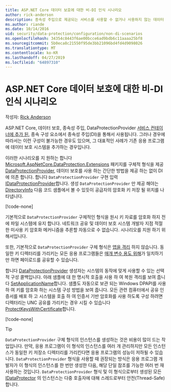 ```yaml
---
title: ASP.NET Core 데이터 보호에 대한 비-DI 인식 시나리오
author: rick-anderson
description: 종속성 주입으로 제공되는 서비스를 사용할 수 없거나 사용하지 않는 데이터 보호 시나리오를 지원하는 방법에 대해 알아봅니다.
ms.author: riande
ms.date: 10/14/2016
uid: security/data-protection/configuration/non-di-scenarios
ms.openlocfilehash: 34354c8443f6ae00bcce6ad9bdb6c11aaaa25bf8
ms.sourcegitcommit: 5b0eca8c21550f95de3bb21096bd4fd4d9098026
ms.translationtype: MT
ms.contentlocale: ko-KR
ms.lasthandoff: 04/27/2019
ms.locfileid: "64897310"
---
```

# <a name="non-di-aware-scenarios-for-data-protection-in-aspnet-core"></a>ASP.NET Core 데이터 보호에 대한 비-DI 인식 시나리오

작성자: [Rick Anderson](https://twitter.com/RickAndMSFT)

ASP.NET Core, 데이터 보호, 종속성 주입, DataProtectionProvider [서비스 컨테이너에 추가 된](xref:security/data-protection/consumer-apis/overview), 종속 구성 요소에서 종속성 주입(DI)을 통해서 사용됩니다. 그러나 경우에 따라서는 이런 구성이 불가능한 경우도 있으며, 그 대표적인 사례가 기존 응용 프로그램에 데이터 보호 시스템을 추가하는 경우입니다.

이러한 시나리오를 지 원하는 합니다 [Microsoft.AspNetCore.DataProtection.Extensions](https://www.nuget.org/packages/Microsoft.AspNetCore.DataProtection.Extensions/) 패키지를 구체적 형식을 제공 [DataProtectionProvider](/dotnet/api/Microsoft.AspNetCore.DataProtection.DataProtectionProvider), 데이터 보호를 사용 하는 간단한 방법을 제공 하는 없이 DI에 의존 합니다. 합니다 `DataProtectionProvider` 구현 입력 [IDataProtectionProvider](/dotnet/api/microsoft.aspnetcore.dataprotection.idataprotectionprovider)합니다. 생성 `DataProtectionProvider` 만 제공 해야는 [DirectoryInfo](/dotnet/api/system.io.directoryinfo) 다음 코드 샘플에서 볼 수 있듯이 공급자의 암호화 키 저장 될 위치를 나타냅니다.

[!code-none[](non-di-scenarios/_static/nodisample1.cs)]

기본적으로 `DataProtectionProvider` 구체적인 형식을 원시 키 자료를 암호화 하지 전에 파일 시스템에 유지 합니다. 네트워크 공유 및 데이터 보호 시스템 개발자 지점 적절 한 미사용 키 암호화 메커니즘을 추론할 자동으로 수 없습니다. 시나리오를 지원 하기 위해서입니다.

또한, 기본적으로 `DataProtectionProvider` 구체 형식은 [앱을 격리](xref:security/data-protection/configuration/overview#per-application-isolation) 하지 않습니다. 동일한 키 디렉터리를 가리키는 모든 응용 프로그램들은 [매개 변수 용도 위해](xref:security/data-protection/consumer-apis/purpose-strings)가 일치하기만 하면 페이로드를 공유할 수 있습니다.

합니다 [DataProtectionProvider](/dotnet/api/microsoft.aspnetcore.dataprotection.dataprotectionprovider) 생성자는 시스템의 동작에 맞게 사용할 수 있는 선택적 구성 콜백입니다. 아래 샘플에 대 한 명시적 호출을 사용 하 여 복원 격리를 보여 줍니다 [SetApplicationName](/dotnet/api/microsoft.aspnetcore.dataprotection.dataprotectionbuilderextensions.setapplicationname)합니다. 샘플도 자동으로 보관 되는 Windows DPAPI를 사용 하 여 키를 암호화 하는 시스템 구성 방법을 보여 줍니다. 모든 관련 컴퓨터에서 공유 인증서를 배포 하 고 시스템을 호출 하 여 인증서 기반 암호화를 사용 하도록 구성 하려면 디렉터리는 UNC 공유를 가리키는 경우 시킬 수 있습니다 [ProtectKeysWithCertificate](/dotnet/api/microsoft.aspnetcore.dataprotection.dataprotectionbuilderextensions.protectkeyswithcertificate)합니다.

[!code-none[](non-di-scenarios/_static/nodisample2.cs)]

> [!TIP]
> `DataProtectionProvider` 구체 형식의 인스턴스를 생성하는 것은 비용이 많이 드는 작업입니다. 만약, 응용 프로그램이 이 형식의 인스턴스를 여러 개 관리하지만 모든 인스턴스가 동일한 키 저장소 디렉터리를 가리킨다면 응용 프로그램의 성능이 저하될 수 있습니다.  `DataProtectionProvider` 형식을 사용할 때 권장되는 방식은 응용 프로그램 개발자가 이 형식의 인스턴스를 한 번만 생성한 다음, 해당 단일 참조를 가능한 여러 번 재사용하는 것입니다. `DataProtectionProvider` 형식 및 이 형식으로부터 생성된 모든 [IDataProtector](/dotnet/api/microsoft.aspnetcore.dataprotection.idataprotector) 의 인스턴스는 다중 호출자에 대해 스레드로부터 안전(Thread-Safe)합니다.
